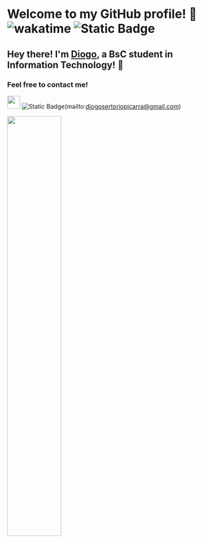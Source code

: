 # Welcome to my GitHub profile! 👋 ![wakatime](https://wakatime.com/badge/user/b4599dd8-abd6-4b07-9008-d36b47389e62.svg) ![Static Badge](https://img.shields.io/badge/Internship-Done-Green)

## Hey there! I'm [Diogo](https://github.com/dipicarra), a BsC student in Information Technology! 🚀
### Feel free to contact me!
<a href="https://www.linkedin.com/in/diogo-picarra/" target="_blank"><img width=30 height=30 src="https://media.licdn.com/dms/image/v2/C560BAQHaVYd13rRz3A/company-logo_200_200/company-logo_200_200/0/1638831590218/linkedin_logo?e=1738195200&v=beta&t=NvefXmp3-Kx2YPIc-I65k9VgmRg9D3HXOHoO_uN7SRM"></a>
![Static Badge](https://img.shields.io/badge/Email-Contact%20me-blue)(mailto:diogosertoriopicarra@gmail.com)

<img width="50%" src="https://github-readme-stats.vercel.app/api/top-langs?username=dipicarra&theme=dark&hide_border=true&layout=compact&langs_count=8">